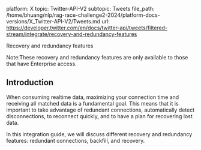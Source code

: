 platform: X
topic: Twitter-API-V2
subtopic: Tweets
file_path: /home/bhuang/nlp/rag-race-challenge2-2024/platform-docs-versions/X_Twitter-API-V2/Tweets.md
url: https://developer.twitter.com/en/docs/twitter-api/tweets/filtered-stream/integrate/recovery-and-redundancy-features

Recovery and redundancy features

Note:These recovery and redundancy features are only available to those that have Enterprise access.

## Introduction

When consuming realtime data, maximizing your connection time and receiving all matched data is a fundamental goal. This means that it is important to take advantage of redundant connections, automatically detect disconnections, to reconnect quickly, and to have a plan for recovering lost data.

In this integration guide, we will discuss different recovery and redundancy features: redundant connections, backfill, and recovery.